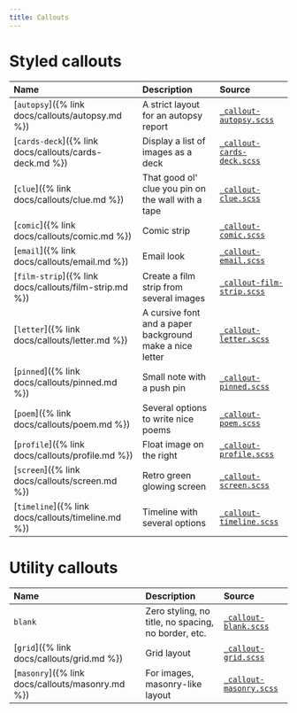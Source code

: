 ```yaml
---
title: Callouts
---
```


# Styled callouts

| Name | Description | Source |
|:-----|:------------|:-------|
| [`autopsy`]({% link docs/callouts/autopsy.md %}) | A strict layout for an autopsy report | [`_callout-autopsy.scss`](https://github.com/ElsaTam/obsidian-fancy-a-story/blob/main/scss/editor/callouts/_callout-autopsy.scss) |
| [`cards-deck`]({% link docs/callouts/cards-deck.md %}) | Display a list of images as a deck | [`_callout-cards-deck.scss`](https://github.com/ElsaTam/obsidian-fancy-a-story/blob/main/scss/editor/callouts/_callout-cards-deck.scss) |
| [`clue`]({% link docs/callouts/clue.md %}) | That good ol' clue you pin on the wall with a tape | [`_callout-clue.scss`](https://github.com/ElsaTam/obsidian-fancy-a-story/blob/main/scss/editor/callouts/_callout-clue.scss) |
| [`comic`]({% link docs/callouts/comic.md %}) | Comic strip | [`_callout-comic.scss`](https://github.com/ElsaTam/obsidian-fancy-a-story/blob/main/scss/editor/callouts/_callout-comic.scss) |
| [`email`]({% link docs/callouts/email.md %}) | Email look | [`_callout-email.scss`](https://github.com/ElsaTam/obsidian-fancy-a-story/blob/main/scss/editor/callouts/_callout-email.scss) |
| [`film-strip`]({% link docs/callouts/film-strip.md %}) | Create a film strip from several images | [`_callout-film-strip.scss`](https://github.com/ElsaTam/obsidian-fancy-a-story/blob/main/scss/editor/callouts/_callout-film-strip.scss) |
| [`letter`]({% link docs/callouts/letter.md %}) | A cursive font and a paper background make a nice letter | [`_callout-letter.scss`](https://github.com/ElsaTam/obsidian-fancy-a-story/blob/main/scss/editor/callouts/_callout-letter.scss) |
| [`pinned`]({% link docs/callouts/pinned.md %}) | Small note with a push pin | [`_callout-pinned.scss`](https://github.com/ElsaTam/obsidian-fancy-a-story/blob/main/scss/editor/callouts/_callout-pinned.scss) |
| [`poem`]({% link docs/callouts/poem.md %}) | Several options to write nice poems | [`_callout-poem.scss`](https://github.com/ElsaTam/obsidian-fancy-a-story/blob/main/scss/editor/callouts/_callout-poem.scss) |
| [`profile`]({% link docs/callouts/profile.md %}) | Float image on the right | [`_callout-profile.scss`](https://github.com/ElsaTam/obsidian-fancy-a-story/blob/main/scss/editor/callouts/_callout-profile.scss) |
| [`screen`]({% link docs/callouts/screen.md %}) | Retro green glowing screen | [`_callout-screen.scss`](https://github.com/ElsaTam/obsidian-fancy-a-story/blob/main/scss/editor/callouts/_callout-screen.scss) |
| [`timeline`]({% link docs/callouts/timeline.md %}) | Timeline with several options | [`_callout-timeline.scss`](https://github.com/ElsaTam/obsidian-fancy-a-story/blob/main/scss/editor/callouts/_callout-timeline.scss) |

# Utility callouts

| Name | Description | Source |
|:-----|:------------|:-------|
| `blank` | Zero styling, no title, no spacing, no border, etc. | [`_callout-blank.scss`](https://github.com/ElsaTam/obsidian-fancy-a-story/blob/main/scss/editor/callouts/_callout-blank.scss) |
| [`grid`]({% link docs/callouts/grid.md %}) | Grid layout | [`_callout-grid.scss`](https://github.com/ElsaTam/obsidian-fancy-a-story/blob/main/scss/editor/callouts/_callout-grid.scss) |
| [`masonry`]({% link docs/callouts/masonry.md %}) | For images, masonry-like layout | [`_callout-masonry.scss`](https://github.com/ElsaTam/obsidian-fancy-a-story/blob/main/scss/editor/callouts/_callout-masonry.scss) |

